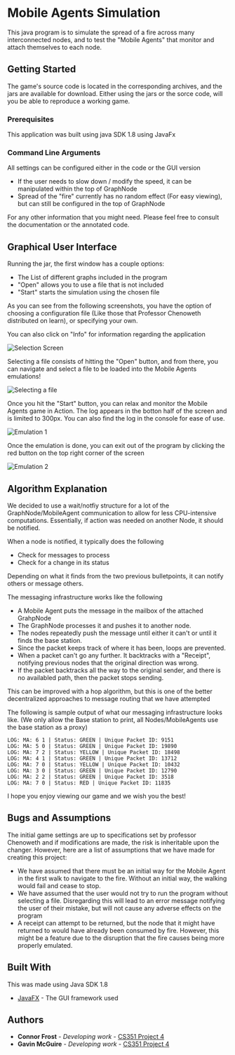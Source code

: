 # Mobile Agents Simulation

This java program is to simulate the spread of a fire across many interconnected nodes, and to test the "Mobile Agents" that monitor and attach themselves to each node. 

## Getting Started

The game's source code is located in the corresponding archives, and the jars are available for download. Either using the jars or the sorce code, will you be able to reproduce a working game.

### Prerequisites

This application was built using java SDK 1.8 using JavaFx

### Command Line Arguments

All settings can be configured either in the code or the GUI version
- If the user needs to slow down / modify the speed, it can be manipulated within the top of GraphNode
- Spread of the "fire" currently has no random effect (For easy viewing), but can still be configured in the top of GraphNode

For any other information that you might need. Please feel free to consult the documentation or the annotated code.

## Graphical User Interface

Running the jar, the first window has a couple options:

- The List of different graphs included in the program
- "Open" allows you to use a file that is not included
- "Start"  starts the simulation using the chosen file

As you can see from the following screenshots, you have the option of choosing a configuration file (Like those that Professor Chenoweth distributed on learn), or specifying your own.

You can also click on "Info" for information regarding the application

![Selection Screen](https://i.imgur.com/4t1Vw8H.png)

Selecting a file consists of hitting the "Open" button, and from there, you can navigate and select a file to be loaded into the Mobile Agents emulations!

![Selecting a file](https://i.imgur.com/oMezFV8.png)

Once you hit the "Start" button, you can relax and monitor the Mobile Agents game in Action. The log appears in the botton half of the screen and is limited to 300px. You can also find the log in the console for ease of use.

![Emulation 1](https://i.imgur.com/IjK2fzR.png)

Once the emulation is done, you can exit out of the program by clicking the red button on the top right corner of the screen

![Emulation 2](https://i.imgur.com/LEMKzvA.png)

## Algorithm Explanation

We decided to use a wait/notfiy structure for a lot of the GraphNode/MobileAgent communication to allow for less CPU-intensive computations. Essentially, if action was needed on another Node, it should be notified.

When a node is notified, it typically does the following
- Check for messages to process
- Check for a change in its status

Depending on what it finds from the two previous bulletpoints, it can notify others or message others.

The messaging infrastructure works like the following
- A Mobile Agent puts the message in the mailbox of the attached GrahpNode
- The GraphNode processes it and pushes it to another node.
- The nodes repeatedly push the message until either it can't or until it finds the base station.
- Since the packet keeps track of where it has been, loops are prevented.
- When a packet can't go any further. It backtracks with a "Receipt", notifying previous nodes that the original direction was wrong.
- If the packet backtracks all the way to the original sender, and there is no availabled path, then the packet stops sending.

This can be improved with a hop algorithm, but this is one of the better decentralized approaches to message routing that we have attempted

The following is sample output of what our messaging infrastructure looks like. (We only allow the Base station to print, all Nodes/MobileAgents use the base station as a proxy)

```
LOG: MA: 6 1 | Status: GREEN | Unique Packet ID: 9151
LOG: MA: 5 0 | Status: GREEN | Unique Packet ID: 19890
LOG: MA: 7 2 | Status: YELLOW | Unique Packet ID: 18498
LOG: MA: 4 1 | Status: GREEN | Unique Packet ID: 13712
LOG: MA: 7 0 | Status: YELLOW | Unique Packet ID: 10432
LOG: MA: 3 0 | Status: GREEN | Unique Packet ID: 12790
LOG: MA: 2 2 | Status: GREEN | Unique Packet ID: 3518
LOG: MA: 7 0 | Status: RED | Unique Packet ID: 11835
```

I hope you enjoy viewing our game and we wish you the best!

## Bugs and Assumptions

The initial game settings are up to specifications set by professor Chenoweth and if modifications are made, the risk is inheritable upon the changer. However, here are a list of assumptions that we have made for creating this project:
* We have assumed that there must be an initial way for the Mobile Agent in the first walk to navigate to the fire. Without an initial way, the walking would fail and cease to stop.
* We have assumed that the user would not try to run the program without selecting a file. Disregarding this will lead to an error message notifying the user of their mistake, but will not cause any adverse effects on the program
* A receipt can attempt to be returned, but the node that it might have returned to would have already been consumed by fire. However, this might be a feature due to the disruption that the fire causes being more properly emulated.


## Built With
This was made using Java SDK 1.8
* [JavaFX](https://openjfx.io/) - The GUI framework used

## Authors

* **Connor Frost** - *Developing work* - [CS351 Project 4](https://csgit.cs.unm.edu/frostc/)
* **Gavin McGuire** - *Developing work* - [CS351 Project 4](https://csgit.cs.unm.edu/mcguireg/)

